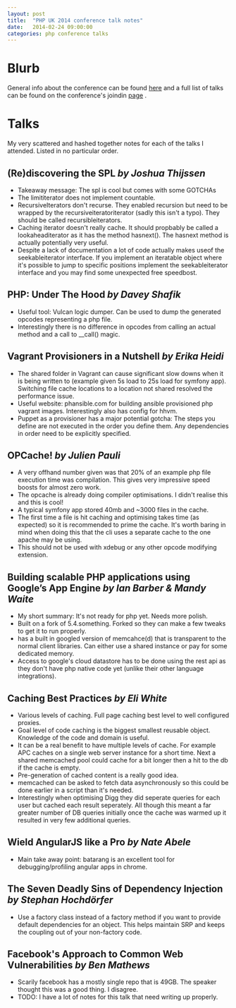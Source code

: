 ```yaml
---
layout: post
title:  "PHP UK 2014 conference talk notes"
date:   2014-02-24 09:00:00
categories: php conference talks
---
```


Blurb
======
General info about the conference can be found [here][phpuk2014-website] and a full list of talks can be found on
the conference's joindin [page][phpuk2014-joindin] .


Talks
======

My very scattered and hashed together notes for each of the talks I attended. Listed in no particular order.

## (Re)discovering the SPL _by Joshua Thijssen_
- Takeaway message: The spl is cool but comes with some GOTCHAs
- The limititerator does not implement countable.
- RecursiveIterators don't recurse. They enabled recursion but need to be wrapped by the recursiveiteratoriterator (sadly this isn't a typo).
They should be called recursibleiterators.
- Caching iterator doesn't really cache. It should propbably be called a lookaheaditerator as it has the method hasnext().
The hasnext method is actually potentially very useful.
- Despite a lack of documentation a lot of code actually makes useof the seekableiterator interface. If you implement
an iteratable object where it's possible to jump to specific positions implement the seekableiterator interface and you
may find some unexpected free speedbost.

## PHP: Under The Hood _by Davey Shafik_
- Useful tool: Vulcan logic dumper. Can be used to dump the generated opcodes representing a php file.
- Interestingly there is no difference in opcodes from calling an actual method and a call to __call() magic.

## Vagrant Provisioners in a Nutshell _by Erika Heidi_
- The shared folder in Vagrant can cause significant slow downs when it is being written to (example given 5s load to
25s load for symfony app). Switching file cache locations to a location not shared resolved the performance issue.
- Useful website: phansible.com for building ansible provisioned php vagrant images. Interestingly also has config
for hhvm.
- Puppet as a provisioner has a major potential gotcha: The steps you define are not executed in the order you define
them. Any dependencies in order need to be explicitly specified.

## OPCache! _by Julien Pauli_
- A very offhand number given was that 20% of an example php file execution time was compilation. This gives very
impressive speed boosts for almost zero work.
- The opcache is already doing compiler optimisations. I didn't realise this and this is cool!
- A typical symfony app stored 40mb and ~3000 files in the cache.
- The first time a file is hit caching and optimising takes time (as expected) so it is recommended to prime the cache.
It's worth baring in mind when doing this that the cli uses a separate cache to the one apache may be using.
- This should not be used with xdebug or any other opcode modifying extension.

## Building scalable PHP applications using Google’s App Engine _by Ian Barber & Mandy Waite_
- My short summary: It's not ready for php yet. Needs more polish.
- Built on a fork of 5.4.something. Forked so they can make a few tweaks to get it to run properly.
- has a built in googled version of memcahce(d) that is transparent to the normal client libraries. Can either use
a shared instance or pay for some dedicated memory.
- Access to google's cloud datastore has to be done using the rest api as they don't have php native code yet (unlike
 their other language integrations).

## Caching Best Practices _by Eli White_
- Various levels of caching. Full page caching best level to well configured proxies.
- Goal level of code caching is the biggest smallest reusable object. Knowledge of the code and domain is useful.
- It can be a real benefit to have multiple levels of cache. For example APC caches on a single web server instance for
a short time. Next a shared memcached pool could cache for a bit longer then a hit to the db if the cache is empty.
- Pre-generation of cached content is a really good idea.
- memcached can be asked to fetch data asynchronously so this could be done earlier in a script than it's needed.
- Interestingly when optimising Digg they did seperate queries for each user but cached each result seperately. All though
 this meant a far greater number of DB queries initially once the cache was warmed up it resulted in very few additional queries.

## Wield AngularJS like a Pro _by Nate Abele_
- Main take away point: batarang is an excellent tool for debugging/profiling angular apps in chrome.

## The Seven Deadly Sins of Dependency Injection _by Stephan Hochdörfer_
- Use a factory class instead of a factory method if you want to provide default dependencies for an object. This
helps maintain SRP and keeps the coupling out of your non-factory code.

## Facebook's Approach to Common Web Vulnerabilities _by Ben Mathews_
- Scarily facebook has a mostly single repo that is 49GB. The speaker thought this was a good thing. I disagree.
- TODO: I have a lot of notes for this talk that need writing up properly.

[phpuk2014-website]: http://phpconference.co.uk/
[phpuk2014-joindin]: http://joind.in/event/view/1585
